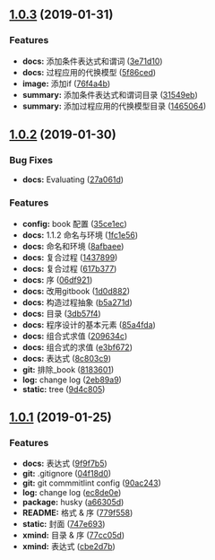 ## [1.0.3](https://github.com/aiiua/SICP/compare/v1.0.2...v1.0.3) (2019-01-31)


### Features

* **docs:** 添加条件表达式和谓词 ([3e71d10](https://github.com/aiiua/SICP/commit/3e71d10))
* **docs:** 过程应用的代换模型 ([5f86ced](https://github.com/aiiua/SICP/commit/5f86ced))
* **image:** 添加if ([76f4a4b](https://github.com/aiiua/SICP/commit/76f4a4b))
* **summary:** 添加条件表达式和谓词目录 ([31549eb](https://github.com/aiiua/SICP/commit/31549eb))
* **summary:** 添加过程应用的代换模型目录 ([1465064](https://github.com/aiiua/SICP/commit/1465064))



## [1.0.2](https://github.com/aiiua/SICP/compare/v1.0.1...v1.0.2) (2019-01-30)


### Bug Fixes

* **docs:** Evaluating ([27a061d](https://github.com/aiiua/SICP/commit/27a061d))


### Features

* **config:** book 配置 ([35ce1ec](https://github.com/aiiua/SICP/commit/35ce1ec))
* **docs:** 1.1.2 命名与环境 ([1fc1e56](https://github.com/aiiua/SICP/commit/1fc1e56))
* **docs:** 命名和环境 ([8afbaee](https://github.com/aiiua/SICP/commit/8afbaee))
* **docs:** 复合过程 ([1437899](https://github.com/aiiua/SICP/commit/1437899))
* **docs:** 复合过程 ([617b377](https://github.com/aiiua/SICP/commit/617b377))
* **docs:** 序 ([06df921](https://github.com/aiiua/SICP/commit/06df921))
* **docs:** 改用gitbook ([1d0d882](https://github.com/aiiua/SICP/commit/1d0d882))
* **docs:** 构造过程抽象 ([b5a271d](https://github.com/aiiua/SICP/commit/b5a271d))
* **docs:** 目录 ([3db57f4](https://github.com/aiiua/SICP/commit/3db57f4))
* **docs:** 程序设计的基本元素 ([85a4fda](https://github.com/aiiua/SICP/commit/85a4fda))
* **docs:** 组合式求值 ([209634c](https://github.com/aiiua/SICP/commit/209634c))
* **docs:** 组合式的求值 ([e3bf672](https://github.com/aiiua/SICP/commit/e3bf672))
* **docs:** 表达式 ([8c803c9](https://github.com/aiiua/SICP/commit/8c803c9))
* **git:** 排除_book ([8183601](https://github.com/aiiua/SICP/commit/8183601))
* **log:** change log ([2eb89a9](https://github.com/aiiua/SICP/commit/2eb89a9))
* **static:** tree ([9d4c805](https://github.com/aiiua/SICP/commit/9d4c805))



## [1.0.1](https://github.com/aiiua/SICP/compare/747e693...v1.0.1) (2019-01-25)


### Features

* **docs:** 表达式 ([9f9f7b5](https://github.com/aiiua/SICP/commit/9f9f7b5))
* **git:** .gitignore ([04f18d0](https://github.com/aiiua/SICP/commit/04f18d0))
* **git:** git commmitlint config ([90ac243](https://github.com/aiiua/SICP/commit/90ac243))
* **log:** change log ([ec8de0e](https://github.com/aiiua/SICP/commit/ec8de0e))
* **package:** husky ([a66305d](https://github.com/aiiua/SICP/commit/a66305d))
* **README:** 格式 & 序 ([779f558](https://github.com/aiiua/SICP/commit/779f558))
* **static:** 封面 ([747e693](https://github.com/aiiua/SICP/commit/747e693))
* **xmind:** 目录 & 序 ([77cc05d](https://github.com/aiiua/SICP/commit/77cc05d))
* **xmind:** 表达式 ([cbe2d7b](https://github.com/aiiua/SICP/commit/cbe2d7b))



